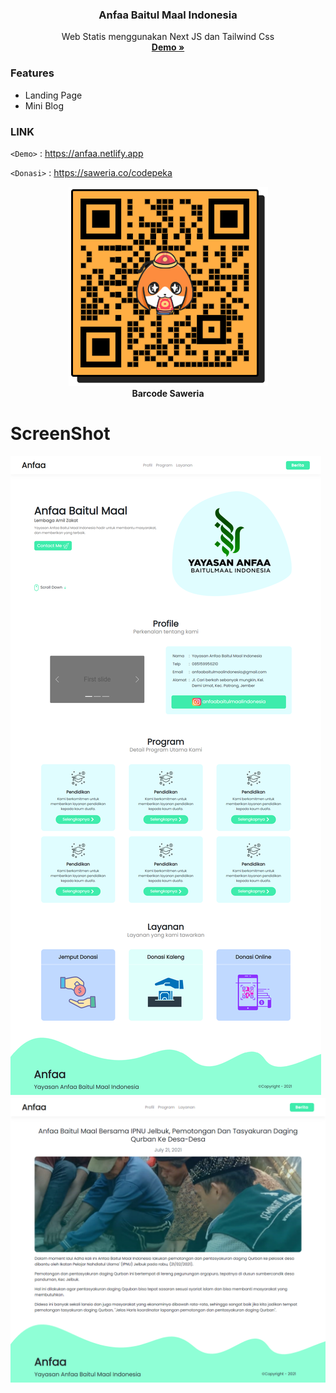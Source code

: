 
<h3 align="center">Anfaa Baitul Maal Indonesia</h3>
<p align="center">
	Web Statis menggunakan Next JS dan Tailwind Css
	<br>
  <a href="https://anfaa.netlify.app"><strong> Demo » </strong></a>
</p>

### Features

- Landing Page
- Mini Blog


### LINK 

`<Demo>` : <https://anfaa.netlify.app> 

`<Donasi>` : <https://saweria.co/codepeka> 
<br>
<p align="center">
  <img src="screenshot/saweria.png" alt="Barcode Saweria"> <br>
  <strong>Barcode Saweria</strong> 
</p>


# ScreenShot

![](screenshot/Anfaa-Lembaga-Amil-Zakat.png)
![](screenshot/Blog-Anfaa-Lembaga-Amil-Zakat.png)
